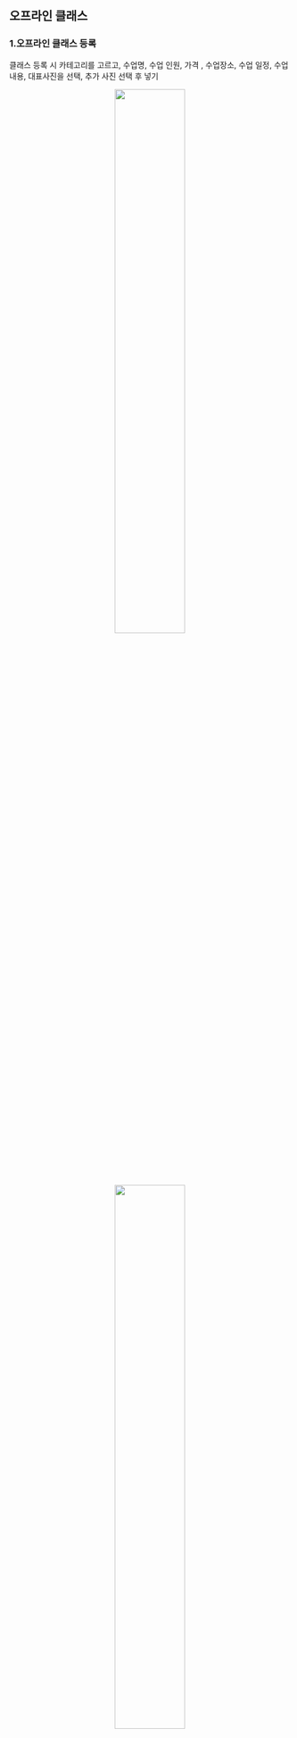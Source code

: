 ## 오프라인 클래스
### 1.오프라인 클래스 등록
클래스 등록 시 카테고리를 고르고, 수업명, 수업 인원, 가격 , 수업장소, 수업 일정, 수업 내용, 대표사진을 선택, 추가 사진 선택 후 넣기
<p align="center"><img src ="https://user-images.githubusercontent.com/90843573/175766563-9f8b3650-95ff-47ba-b772-5a7255ec42eb.png" width="50%"></p>
<p align="center"><img src ="https://user-images.githubusercontent.com/90843573/175767448-9fc6461d-bfb5-4332-b8d0-4a32138bc5b6.png" width="50%"></p>
